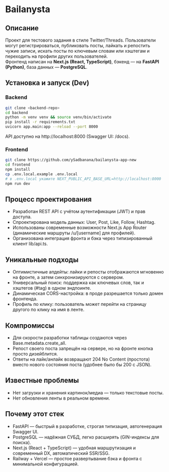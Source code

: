 # Bailanysta

## Описание
Проект для тестового задания в стиле Twitter/Threads. Пользователи могут регистрироваться, публиковать посты, лайкать и репостить чужие записи, искать посты по ключевым словам или хэштегам и переходить на профили других пользователей.  
Фронтенд написан на **Next.js (React, TypeScript)**, бэкенд — на **FastAPI (Python)**, база данных — **PostgreSQL**.

## Установка и запуск (Dev)
### Backend
```bash
git clone <backend-repo>
cd backend
python -m venv venv && source venv/bin/activate
pip install -r requirements.txt
uvicorn app.main:app --reload --port 8000
```

API доступно на http://localhost:8000 (Swagger UI: /docs).

### Frontend
```bash
git clone https://github.com/ySadbanana/bailanysta-app-new
cd frontend
npm install
cp .env.local.example .env.local
# в .env.local укажите NEXT_PUBLIC_API_BASE_URL=http://localhost:8000
npm run dev
```

## Процесс проектирования

- Разработан REST API с учётом аутентификации (JWT) и прав доступа.
- Спроектирована модель данных: User, Post, Like, Follow, Hashtag.
- Использованы современные возможности Next.js App Router (динамические маршруты /u/[username] для профилей).
- Организована интеграция фронта и бэка через типизированный клиент lib/api.ts.

## Уникальные подходы

- Оптимистичные апдейты: лайки и репосты отображаются мгновенно на фронте, а затем синхронизируются с сервером.
- Универсальный поиск: поддержка как ключевых слов, так и хэштегов (#tag) в одном эндпоинте.
- Динамическая CORS-настройка: в проде разрешается только домен фронтенда.
- Профиль по клику: пользователь может перейти на страницу другого по клику на имя в ленте.

## Компромиссы

- Для скорости разработки таблицы создаются через Base.metadata.create_all.
- Репост своего поста запрещён на сервере, но на фронте кнопка просто дизейблится.
- Ответы на лайк/анлайк возвращают 204 No Content (простота) вместо нового состояния поста (удобнее было бы 200 с JSON).

## Известные проблемы

- Нет загрузки и хранения картинок/медиа — только текстовые посты.
- Нет обновления ленты в реальном времени.

## Почему этот стек

- FastAPI — быстрый в разработке, строгая типизация, автогенерация Swagger UI.
- PostgreSQL — надёжная СУБД, легко расширять (GIN-индексы для поиска).
- Next.js (React + TypeScript) — удобная маршрутизация и современный DX, автоматический SSR/SSG.
- Railway + Vercel — простое развертывание бэка и фронта с минимальной конфигурацией.